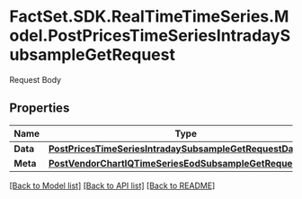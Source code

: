 # FactSet.SDK.RealTimeTimeSeries.Model.PostPricesTimeSeriesIntradaySubsampleGetRequest
Request Body

## Properties

Name | Type | Description | Notes
------------ | ------------- | ------------- | -------------
**Data** | [**PostPricesTimeSeriesIntradaySubsampleGetRequestData**](PostPricesTimeSeriesIntradaySubsampleGetRequestData.md) |  | 
**Meta** | [**PostVendorChartIQTimeSeriesEodSubsampleGetRequestMeta**](PostVendorChartIQTimeSeriesEodSubsampleGetRequestMeta.md) |  | [optional] 

[[Back to Model list]](../README.md#documentation-for-models) [[Back to API list]](../README.md#documentation-for-api-endpoints) [[Back to README]](../README.md)

